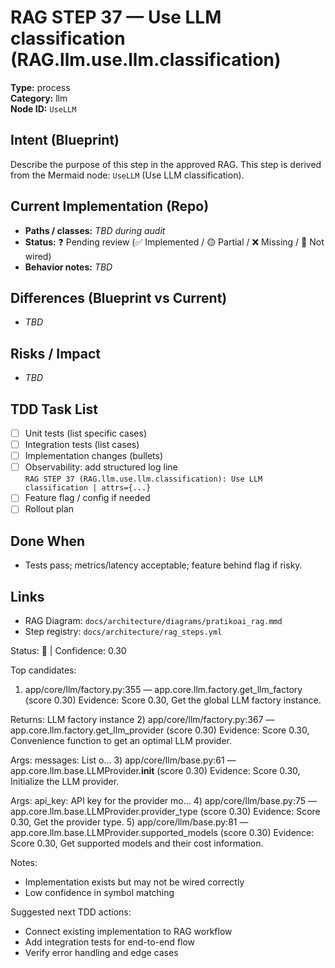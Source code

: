 # RAG STEP 37 — Use LLM classification (RAG.llm.use.llm.classification)

**Type:** process  
**Category:** llm  
**Node ID:** `UseLLM`

## Intent (Blueprint)
Describe the purpose of this step in the approved RAG. This step is derived from the Mermaid node: `UseLLM` (Use LLM classification).

## Current Implementation (Repo)
- **Paths / classes:** _TBD during audit_
- **Status:** ❓ Pending review (✅ Implemented / 🟡 Partial / ❌ Missing / 🔌 Not wired)
- **Behavior notes:** _TBD_

## Differences (Blueprint vs Current)
- _TBD_

## Risks / Impact
- _TBD_

## TDD Task List
- [ ] Unit tests (list specific cases)
- [ ] Integration tests (list cases)
- [ ] Implementation changes (bullets)
- [ ] Observability: add structured log line  
  `RAG STEP 37 (RAG.llm.use.llm.classification): Use LLM classification | attrs={...}`
- [ ] Feature flag / config if needed
- [ ] Rollout plan

## Done When
- Tests pass; metrics/latency acceptable; feature behind flag if risky.

## Links
- RAG Diagram: `docs/architecture/diagrams/pratikoai_rag.mmd`
- Step registry: `docs/architecture/rag_steps.yml`


<!-- AUTO-AUDIT:BEGIN -->
Status: 🔌  |  Confidence: 0.30

Top candidates:
1) app/core/llm/factory.py:355 — app.core.llm.factory.get_llm_factory (score 0.30)
   Evidence: Score 0.30, Get the global LLM factory instance.

Returns:
    LLM factory instance
2) app/core/llm/factory.py:367 — app.core.llm.factory.get_llm_provider (score 0.30)
   Evidence: Score 0.30, Convenience function to get an optimal LLM provider.

Args:
    messages: List o...
3) app/core/llm/base.py:61 — app.core.llm.base.LLMProvider.__init__ (score 0.30)
   Evidence: Score 0.30, Initialize the LLM provider.

Args:
    api_key: API key for the provider
    mo...
4) app/core/llm/base.py:75 — app.core.llm.base.LLMProvider.provider_type (score 0.30)
   Evidence: Score 0.30, Get the provider type.
5) app/core/llm/base.py:81 — app.core.llm.base.LLMProvider.supported_models (score 0.30)
   Evidence: Score 0.30, Get supported models and their cost information.

Notes:
- Implementation exists but may not be wired correctly
- Low confidence in symbol matching

Suggested next TDD actions:
- Connect existing implementation to RAG workflow
- Add integration tests for end-to-end flow
- Verify error handling and edge cases
<!-- AUTO-AUDIT:END -->